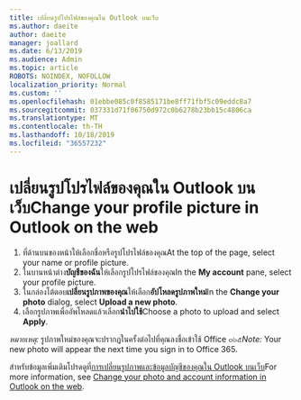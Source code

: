```yaml
---
title: เปลี่ยนรูปโปรไฟล์ของคุณใน Outlook บนเว็บ
ms.author: daeite
author: daeite
manager: joallard
ms.date: 6/13/2019
ms.audience: Admin
ms.topic: article
ROBOTS: NOINDEX, NOFOLLOW
localization_priority: Normal
ms.custom: ''
ms.openlocfilehash: 01ebbe085c0f8585171be8ff71fbf5c09eddc8a7
ms.sourcegitcommit: 037331d71f06750d972c0b6278b23bb15c4806ca
ms.translationtype: MT
ms.contentlocale: th-TH
ms.lasthandoff: 10/18/2019
ms.locfileid: "36557232"
---
```

# <a name="change-your-profile-picture-in-outlook-on-the-web"></a><span data-ttu-id="16597-102">เปลี่ยนรูปโปรไฟล์ของคุณใน Outlook บนเว็บ</span><span class="sxs-lookup"><span data-stu-id="16597-102">Change your profile picture in Outlook on the web</span></span>

1. <span data-ttu-id="16597-103">ที่ด้านบนของหน้าให้เลือกชื่อหรือรูปโปรไฟล์ของคุณ</span><span class="sxs-lookup"><span data-stu-id="16597-103">At the top of the page, select your name or profile picture.</span></span>
1. <span data-ttu-id="16597-104">ในบานหน้าต่าง**บัญชีของฉัน**ให้เลือกรูปโปรไฟล์ของคุณ</span><span class="sxs-lookup"><span data-stu-id="16597-104">In the **My account** pane, select your profile picture.</span></span>
1. <span data-ttu-id="16597-105">ในกล่องโต้ตอบ**เปลี่ยนรูปภาพของคุณ**ให้เลือก**อัปโหลดรูปภาพใหม่**</span><span class="sxs-lookup"><span data-stu-id="16597-105">In the **Change your photo** dialog, select **Upload a new photo**.</span></span>
1. <span data-ttu-id="16597-106">เลือกรูปภาพเพื่ออัพโหลดแล้วเลือก**นำไปใช้**</span><span class="sxs-lookup"><span data-stu-id="16597-106">Choose a photo to upload and select **Apply**.</span></span>

<span data-ttu-id="16597-107">*หมายเหตุ:* รูปภาพใหม่ของคุณจะปรากฏในครั้งต่อไปที่คุณลงชื่อเข้าใช้ Office ๓๖๕</span><span class="sxs-lookup"><span data-stu-id="16597-107">*Note:* Your new photo will appear the next time you sign in to Office 365.</span></span>

<span data-ttu-id="16597-108">สำหรับข้อมูลเพิ่มเติมโปรดดูที่[การเปลี่ยนรูปภาพและข้อมูลบัญชีของคุณใน Outlook บนเว็บ](https://support.office.com/article/b2dbb289-851d-4bed-93c3-3e136f5659ec)</span><span class="sxs-lookup"><span data-stu-id="16597-108">For more information, see [Change your photo and account information in Outlook on the web](https://support.office.com/article/b2dbb289-851d-4bed-93c3-3e136f5659ec).</span></span>